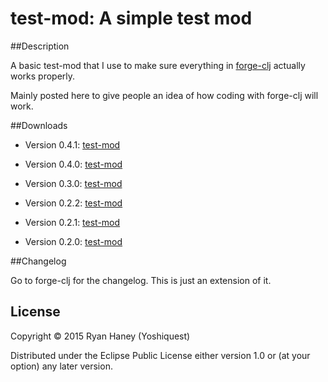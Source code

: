 # test-mod: A simple test mod

##Description

A basic test-mod that I use to make sure everything in [forge-clj](https://github.com/yoshiquest/forge-clj "forge-clj") actually works properly.

Mainly posted here to give people an idea of how coding with forge-clj will work.

##Downloads

- Version 0.4.1: [test-mod](http://bit.ly/1YgDrUN "test-mod Version 0.4.1")

- Version 0.4.0: [test-mod](http://bit.ly/1GREpCR "test-mod Version 0.4.0")

- Version 0.3.0: [test-mod](http://bit.ly/1hUo3x0 "test-mod Version 0.3.0")

- Version 0.2.2: [test-mod](http://bit.ly/1VOF3C9 "test-mod Version 0.2.2")

- Version 0.2.1: [test-mod](http://bit.ly/1je15CK "test-mod Version 0.2.1")

- Version 0.2.0: [test-mod](http://bit.ly/1hrm1nS "test-mod Version 0.2.0")

##Changelog

Go to forge-clj for the changelog. This is just an extension of it.

## License

Copyright © 2015 Ryan Haney (Yoshiquest)

Distributed under the Eclipse Public License either version 1.0 or (at
your option) any later version.
